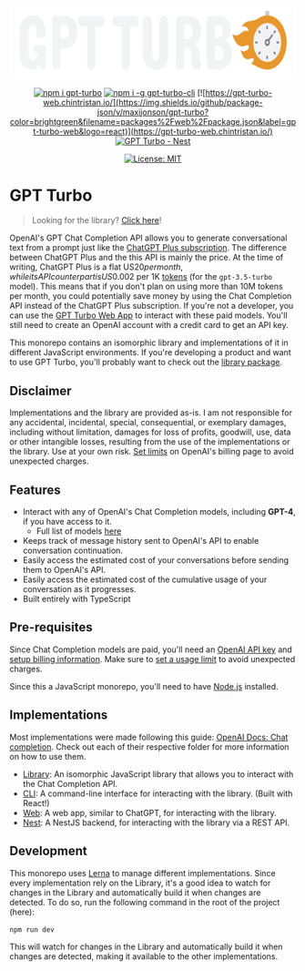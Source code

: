 <div align="center">
  <img src="./logo/logo-inline-transparent.png" alt="GPT Turbo" width="524" />

  [![npm i gpt-turbo](https://img.shields.io/npm/v/gpt-turbo?color=brightgreen&label=gpt-turbo&logo=npm)](https://www.npmjs.com/package/gpt-turbo)
  [![npm i -g gpt-turbo-cli](https://img.shields.io/npm/v/gpt-turbo-cli?color=brightgreen&label=gpt-turbo-cli&logo=windowsterminal&logoColor=white)](https://www.npmjs.com/package/gpt-turbo-cli)
  [![https://gpt-turbo-web.chintristan.io/](https://img.shields.io/github/package-json/v/maxijonson/gpt-turbo?color=brightgreen&filename=packages%2Fweb%2Fpackage.json&label=gpt-turbo-web&logo=react)](https://gpt-turbo-web.chintristan.io/)
  [![GPT Turbo - Nest](https://img.shields.io/github/package-json/v/maxijonson/gpt-turbo?color=brightgreen&filename=packages%2Fnest%2Fpackage.json&label=gpt-turbo-nest&logo=nestjs)](https://github.com/maxijonson/gpt-turbo/tree/develop/packages/nest)

  [![License: MIT](https://img.shields.io/badge/License-MIT-yellow.svg)](https://opensource.org/licenses/MIT)
</div>

# GPT Turbo

> Looking for the library? [Click here](./packages/lib/)!

OpenAI's GPT Chat Completion API allows you to generate conversational text from a prompt just like the [ChatGPT Plus subscription](https://openai.com/blog/chatgpt-plus). The difference between ChatGPT Plus and the this API is mainly the price. At the time of writing, ChatGPT Plus is a flat US$20 per month, while its API counterpart is US$0.002 per 1K [tokens](https://platform.openai.com/docs/introduction/tokens) (for the `gpt-3.5-turbo` model). This means that if you don't plan on using more than 10M tokens per month, you could potentially save money by using the Chat Completion API instead of the ChatGPT Plus subscription. If you're not a developer, you can use the [GPT Turbo Web App](https://gpt-turbo-web.chintristan.io/) to interact with these paid models. You'll still need to create an OpenAI account with a credit card to get an API key.

This monorepo contains an isomorphic library and implementations of it in different JavaScript environments. If you're developing a product and want to use GPT Turbo, you'll probably want to check out the [library package](./packages/lib/).

## Disclaimer

Implementations and the library are provided as-is. I am not responsible for any accidental, incidental, special, consequential, or exemplary damages, including without limitation, damages for loss of profits, goodwill, use, data or other intangible losses, resulting from the use of the implementations or the library. Use at your own risk. [Set limits](https://platform.openai.com/account/billing/limits) on OpenAI's billing page to avoid unexpected charges.

## Features

- Interact with any of OpenAI's Chat Completion models, including **GPT-4**, if you have access to it. 
  - Full list of models [here](https://platform.openai.com/docs/models/model-endpoint-compatibility)
- Keeps track of message history sent to OpenAI's API to enable conversation continuation.
- Easily access the estimated cost of your conversations before sending them to OpenAI's API.
- Easily access the estimated cost of the cumulative usage of your conversation as it progresses.
- Built entirely with TypeScript

## Pre-requisites

Since Chat Completion models are paid, you'll need an [OpenAI API key](https://platform.openai.com/account/api-keys) and [setup billing information](https://platform.openai.com/account/billing/overview). Make sure to [set a usage limit](https://platform.openai.com/account/billing/limits) to avoid unexpected charges.

Since this a JavaScript monorepo, you'll need to have [Node.js](https://nodejs.org/en/) installed.

## Implementations

Most implementations were made following this guide: [OpenAI Docs: Chat completion](https://platform.openai.com/docs/guides/chat). Check out each of their respective folder for more information on how to use them.

- [Library](./packages/lib/): An isomorphic JavaScript library that allows you to interact with the Chat Completion API.
- [CLI](./packages/cli/): A command-line interface for interacting with the library. (Built with React!)
- [Web](./packages/web/): A web app, similar to ChatGPT, for interacting with the library.
- [Nest](./packages/nest/): A NestJS backend, for interacting with the library via a REST API.

## Development

This monorepo uses [Lerna](https://lerna.js.org/) to manage different implementations. Since every implementation rely on the Library, it's a good idea to watch for changes in the Library and automatically build it when changes are detected. To do so, run the following command in the root of the project (here):

```bash
npm run dev
```

This will watch for changes in the Library and automatically build it when changes are detected, making it available to the other implementations.
